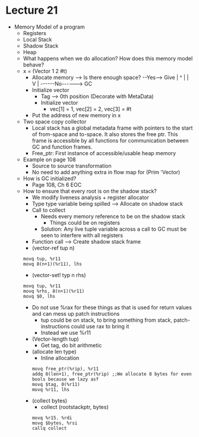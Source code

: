 # Lecture 21

- Memory Model of a program
	- Registers
	- Local Stack
	- Shadow Stack
	- Heap
	- What happens when we do allocation? How does this memory model behave?
	- x = (Vector 1 2 #t)
		- Allocate memory --> Is there enough space? --Yes--> Give
							|		 ^
							|		 |
							V		 |
							------No------> GC
		- Initialize vector
			- Tag --> 0th position (Decorate with MetaData)
			- Initialize vector
				- vec[1] = 1, vec[2] = 2, vec[3] = #t
		- Put the address of new memory in x
	- Two space copy collector
		- Local stack has a global metadata frame with pointers to the start of from-space and to-space. It also stores the free ptr. This frame is accessible by all functions for communication between GC and function frames.
		- Free_ptr: First instance of accessible/usable heap memory
	- Example on page 108
		- Source to source transformation
		- No need to add anything extra in flow map for (Prim 'Vector)
	- How is GC initialized?
		- Page 108, Ch 6 EOC
	- How to ensure that every root is on the shadow stack?
		- We modify liveness analysis + register allocator
		- Type type variable being spilled --> Allocate on shadow stack
		- Call to collect
			- Needs every memory reference to be on the shadow stack
				- Things could be on registers
			- Solution: Any live tuple variable across a call to GC must be seen to interfere with all registers
		- Function call --> Create shadow stack frame
		- (vector-ref tup n)
		```
		movq tup, %r11
		movq 8(n+1)(%r11), lhs
		```
		- (vector-set! typ n rhs)
		```
		movq tup, %r11
		movq %rhs, 8(n+1)(%r11)
		movq $0, lhs
		```
		- Do not use %rax for these things as that is used for return values and can mess up patch instructions
			- tup could be on stack, to bring something from stack, patch-instructions could use rax to bring it
			- Instead we use %r11
		- (Vector-length tup)
			- Get tag, do bit arithmetic
		- (allocate len type)
			- Inline allocation
			```
			movq free_ptr(%rip), %r11
			addq 8(len+1), free_ptr(%rip) ;;We allocate 8 bytes for even bools because we lazy asf
			movq $tag, 0(%r11)
			movq %r11, lhs
			```
		- (collect bytes)
			- collect (rootstackptr, bytes)
			```
			movq %r15. %rdi
			movq $bytes, %rsi
			callq collect
			```

